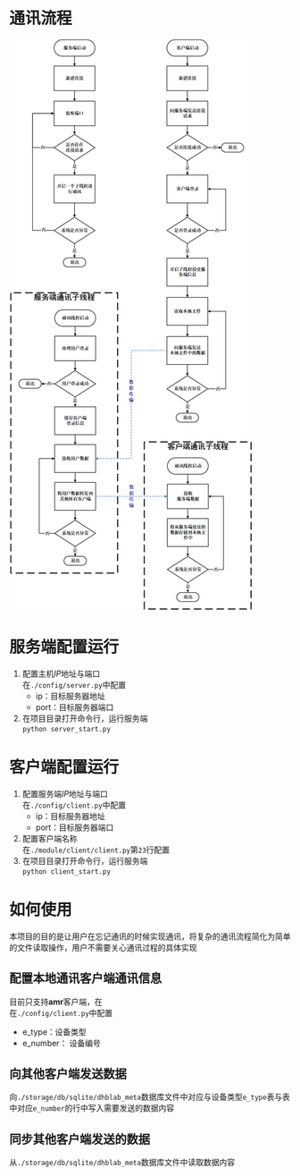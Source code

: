 # 通讯流程
![](./doc/通讯流程图.png)


# 服务端配置运行

1. 配置主机$IP$地址与端口 \
  在`./config/server.py`中配置
    - ip：目标服务器地址
    - port：目标服务器端口  
3. 在项目目录打开命令行，运行服务端 \
  `python server_start.py`
# 客户端配置运行
1. 配置服务端$IP$地址与端口 \
在`./config/client.py`中配置
   - ip：目标服务器地址
   - port：目标服务器端口
2. 配置客户端名称 \
在`./module/client/client.py`第`23`行配置
3. 在项目目录打开命令行，运行服务端 \
  `python client_start.py`

# 如何使用
本项目的目的是让用户在忘记通讯的时候实现通讯，将复杂的通讯流程简化为简单的文件读取操作，用户不需要关心通讯过程的具体实现

## 配置本地通讯客户端通讯信息
目前只支持**amr**客户端，在 \
在`./config/client.py`中配置
- e_type：设备类型
- e_number： 设备编号

## 向其他客户端发送数据
向`./storage/db/sqlite/dhblab_meta`数据库文件中对应与设备类型`e_type`表与表中对应`e_number`的行中写入需要发送的数据内容
## 同步其他客户端发送的数据
从`./storage/db/sqlite/dhblab_meta`数据库文件中读取数据内容
